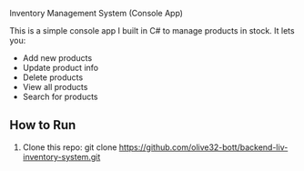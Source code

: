 Inventory Management System (Console App)

This is a simple console app I built in C# to manage products in stock.
It lets you:
- Add new products
- Update product info
- Delete products
- View all products
- Search for products


## How to Run

1. Clone this repo:
git clone https://github.com/olive32-bott/backend-liv-inventory-system.git
